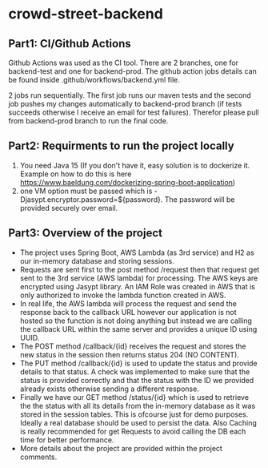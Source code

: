 # crowd-street-backend

## Part1: CI/Github Actions
Github Actions was used as the CI tool. There are 2 branches, one for backend-test and one for backend-prod. The github action jobs details can be found 
inside .github/workflows/backend.yml file.

2 jobs run sequentially. The first job runs our maven tests and the second job pushes my changes automatically to backend-prod branch 
(if tests succeeds otherwise I receive an email for test failures). Therefor please pull from backend-prod branch to run the final code.

## Part2: Requirments to run the project locally
1. You need Java 15 (If you don't have it, easy solution is to dockerize it. Example on how to do this is here https://www.baeldung.com/dockerizing-spring-boot-application)
2. one VM option must be passed which is 
-Djasypt.encryptor.password=${password}.
The password will be provided securely over email.

## Part3: Overview of the project
* The project uses Spring Boot, AWS Lambda (as 3rd service) and H2 as our in-memory database and storing sessions. 
* Requests are sent first to the post method /request then that request get sent to the 3rd service (AWS lambda) for processing. The AWS keys are encrypted 
using Jasypt library. An IAM Role was created in AWS that is only authorized to invoke the lambda function created in AWS.
* In real life, the AWS lambda will process the request and send the response back to the callback URL however our application is not hosted so the function is not doing anything
but instead we are calling the callback URL within the same server and provides a unique ID using UUID.
* The POST method /callback/{id} receives the request and stores the new status in the session then returns status 204 (NO CONTENT).
* The PUT method /callback/{id} is used to update the status and provide details to that status. A check was implemented to make sure that the status is
provided correctly and that the status with the ID we provided already exists otherwise sending a different response.
* Finally we have our GET method /status/{id} which is used to retrieve the the status with all its details from the in-memory database as it was stored in the session tables.
This is ofcourse just for demo purposes. Ideally a real database should be used to persist the data. Also Caching is really recommended for get Requests to avoid calling the DB
each time for better performance.
* More details about the project are provided within the project comments.
